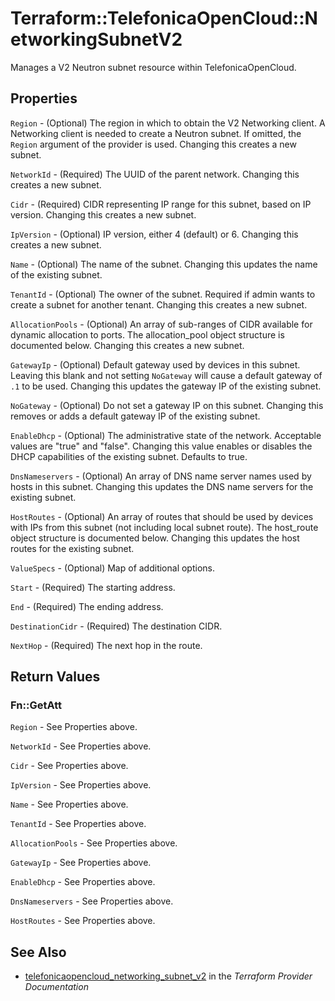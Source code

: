 # Terraform::TelefonicaOpenCloud::NetworkingSubnetV2

Manages a V2 Neutron subnet resource within TelefonicaOpenCloud.

## Properties

`Region` - (Optional) The region in which to obtain the V2 Networking client. A Networking client is needed to create a Neutron subnet. If omitted, the `Region` argument of the provider is used. Changing this creates a new subnet.

`NetworkId` - (Required) The UUID of the parent network. Changing this creates a new subnet.

`Cidr` - (Required) CIDR representing IP range for this subnet, based on IP version. Changing this creates a new subnet.

`IpVersion` - (Optional) IP version, either 4 (default) or 6. Changing this creates a new subnet.

`Name` - (Optional) The name of the subnet. Changing this updates the name of the existing subnet.

`TenantId` - (Optional) The owner of the subnet. Required if admin wants to create a subnet for another tenant. Changing this creates a new subnet.

`AllocationPools` - (Optional) An array of sub-ranges of CIDR available for dynamic allocation to ports. The allocation_pool object structure is documented below. Changing this creates a new subnet.

`GatewayIp` - (Optional)  Default gateway used by devices in this subnet. Leaving this blank and not setting `NoGateway` will cause a default gateway of `.1` to be used. Changing this updates the gateway IP of the existing subnet.

`NoGateway` - (Optional) Do not set a gateway IP on this subnet. Changing this removes or adds a default gateway IP of the existing subnet.

`EnableDhcp` - (Optional) The administrative state of the network. Acceptable values are "true" and "false". Changing this value enables or disables the DHCP capabilities of the existing subnet. Defaults to true.

`DnsNameservers` - (Optional) An array of DNS name server names used by hosts in this subnet. Changing this updates the DNS name servers for the existing subnet.

`HostRoutes` - (Optional) An array of routes that should be used by devices with IPs from this subnet (not including local subnet route). The host_route object structure is documented below. Changing this updates the host routes for the existing subnet.

`ValueSpecs` - (Optional) Map of additional options.

`Start` - (Required) The starting address.

`End` - (Required) The ending address.

`DestinationCidr` - (Required) The destination CIDR.

`NextHop` - (Required) The next hop in the route.


## Return Values

### Fn::GetAtt

`Region` - See Properties above.

`NetworkId` - See Properties above.

`Cidr` - See Properties above.

`IpVersion` - See Properties above.

`Name` - See Properties above.

`TenantId` - See Properties above.

`AllocationPools` - See Properties above.

`GatewayIp` - See Properties above.

`EnableDhcp` - See Properties above.

`DnsNameservers` - See Properties above.

`HostRoutes` - See Properties above.

## See Also

* [telefonicaopencloud_networking_subnet_v2](https://www.terraform.io/docs/providers/telefonicaopencloud/r/networking_subnet_v2.html) in the _Terraform Provider Documentation_
